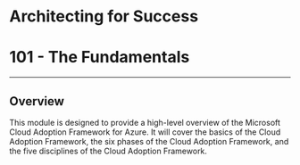 # Architecting for Success

# 101 - The Fundamentals

---

## Overview

This module is designed to provide a high-level overview of the Microsoft Cloud Adoption Framework for Azure. It will cover the basics of the Cloud Adoption Framework, the six phases of the Cloud Adoption Framework, and the five disciplines of the Cloud Adoption Framework.
